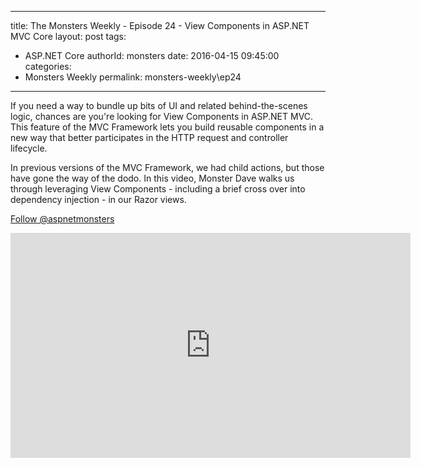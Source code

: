
---
title: The Monsters Weekly - Episode 24 -  View Components in ASP.NET MVC Core
layout: post
tags: 
  - ASP.NET Core
authorId: monsters
date: 2016-04-15 09:45:00
categories:
  - Monsters Weekly
permalink: monsters-weekly\ep24
---

<p>If you need a way to bundle up bits of UI and related behind-the-scenes logic, chances are you're looking for View Components in ASP.NET MVC. This feature of the MVC Framework lets you build reusable components in a new way that better participates in the HTTP request and controller lifecycle.</p><p>In previous versions of the MVC Framework, we had child actions, but those have gone the way of the dodo. In this video, Monster Dave walks us through leveraging View Components - including a brief cross over into dependency injection - in our Razor views.</p><p><a class="twitter-follow-button" href="https://twitter.com/aspnetmonsters">Follow @aspnetmonsters</a></p> 


<iframe src='https://channel9.msdn.com/Series/aspnetmonsters/Episode-24-View-Components-in-ASPNET-MVC-Core/player' width='640' height='360' allowFullScreen frameBorder='0'></iframe>

